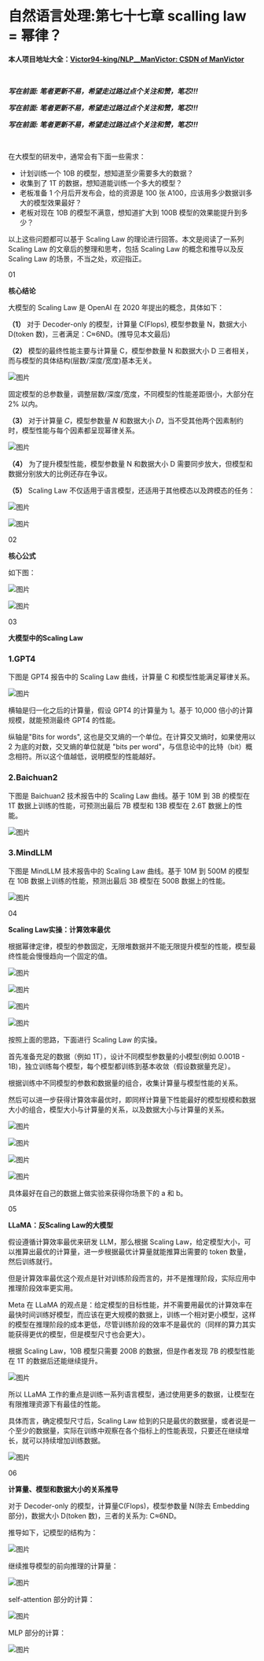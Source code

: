 # 自然语言处理:第七十七章 scalling law = 幂律？

**本人项目地址大全：[Victor94-king/NLP__ManVictor: CSDN of ManVictor](https://github.com/Victor94-king/NLP__ManVictor)**


<br />

***写在前面: 笔者更新不易，希望走过路过点个关注和赞，笔芯!!!***

***写在前面: 笔者更新不易，希望走过路过点个关注和赞，笔芯!!!***

***写在前面: 笔者更新不易，希望走过路过点个关注和赞，笔芯!!!***

<br />

在大模型的研发中，通常会有下面一些需求：

* 计划训练一个 10B 的模型，想知道至少需要多大的数据？
* 收集到了 1T 的数据，想知道能训练一个多大的模型？
* 老板准备 1 个月后开发布会，给的资源是 100 张 A100，应该用多少数据训多大的模型效果最好？
* 老板对现在 10B 的模型不满意，想知道扩大到 100B 模型的效果能提升到多少？

以上这些问题都可以基于 Scaling Law 的理论进行回答。本文是阅读了一系列  Scaling Law 的文章后的整理和思考，包括 Scaling Law 的概念和推导以及反 Scaling Law 的场景，不当之处，欢迎指正。

01

**核心结论**

大模型的 Scaling Law 是 OpenAI 在 2020 年提出的概念，具体如下：

 **（1）** 对于 Decoder-only 的模型，计算量 C(Flops), 模型参数量 N，数据大小 D(token 数)，三者满足：C≈6ND。(推导见本文最后)

 **（2）** 模型的最终性能主要与计算量 C，模型参数量 N 和数据大小 D 三者相关，而与模型的具体结构(层数/深度/宽度)基本无关。

![图片](https://mmbiz.qpic.cn/mmbiz_png/44YR2rIeKhfv1RxgoNZOIZFtBTEpqIr0F2pB1p5gdLR0ibzSmOOZeWnyP91XbQZ6icice9T8rIXwC4PRMFk7iawH7g/640?wx_fmt=png&from=appmsg&tp=webp&wxfrom=5&wx_lazy=1&wx_co=1)

固定模型的总参数量，调整层数/深度/宽度，不同模型的性能差距很小，大部分在 2% 以内。

 **（3）** 对于计算量 𝐶，模型参数量 𝑁 和数据大小 𝐷，当不受其他两个因素制约时，模型性能与每个因素都呈现幂律关系。

![图片](https://mmbiz.qpic.cn/mmbiz_png/44YR2rIeKhfv1RxgoNZOIZFtBTEpqIr0rTfvR0ctF5eMsUXeQetpDvTagpZibiaKfhzrsXsaRpqogcOZTYhFiaZ9w/640?wx_fmt=png&from=appmsg&tp=webp&wxfrom=5&wx_lazy=1&wx_co=1)

 **（4）** 为了提升模型性能，模型参数量 N 和数据大小 D 需要同步放大，但模型和数据分别放大的比例还存在争议。

 **（5）** Scaling Law 不仅适用于语言模型，还适用于其他模态以及跨模态的任务：

![图片](https://mmbiz.qpic.cn/mmbiz_png/44YR2rIeKhfv1RxgoNZOIZFtBTEpqIr026IpQMgos5iaAya2ia430RCPuRyWI7De70hTF8OCNUNbHpDgamVdwkVQ/640?wx_fmt=png&from=appmsg&tp=webp&wxfrom=5&wx_lazy=1&wx_co=1)

![图片](https://mmbiz.qpic.cn/mmbiz_png/44YR2rIeKhfv1RxgoNZOIZFtBTEpqIr0a9FIVrQnufnydME36hKYZHInYQbJJT91PBFRQWqLNS1hvlicVtSqGog/640?wx_fmt=png&from=appmsg&tp=webp&wxfrom=5&wx_lazy=1&wx_co=1)

02

**核心公式**

如下图：

![图片](https://mmbiz.qpic.cn/mmbiz_png/44YR2rIeKhfv1RxgoNZOIZFtBTEpqIr0zeUsNibGuMOhliaS50Myn9wBOLwuMQjmIUrDLH0icLzeicS8jwoTic5Oiahw/640?wx_fmt=png&from=appmsg&tp=webp&wxfrom=5&wx_lazy=1&wx_co=1)

![图片](https://mmbiz.qpic.cn/mmbiz_png/44YR2rIeKhfv1RxgoNZOIZFtBTEpqIr0ec8LK7R4GWXZmbRw3N0QCf4RE1lFQ1CpKtwwT4iaicXICf8usfbRqP2g/640?wx_fmt=png&from=appmsg&tp=webp&wxfrom=5&wx_lazy=1&wx_co=1)

03

**大模型中的Scaling Law**

### **1.GPT4**

下图是 GPT4 报告中的 Scaling Law 曲线，计算量 C 和模型性能满足幂律关系。

![图片](https://mmbiz.qpic.cn/mmbiz_png/44YR2rIeKhfv1RxgoNZOIZFtBTEpqIr0XZiaFy1ITENGm1YAvDG0ibSzsLPVMXKl1s7G1ibD18kQiaskWyVS3o48uw/640?wx_fmt=png&from=appmsg&tp=webp&wxfrom=5&wx_lazy=1&wx_co=1)

横轴是归一化之后的计算量，假设 GPT4 的计算量为 1。基于 10,000 倍小的计算规模，就能预测最终 GPT4 的性能。

纵轴是"Bits for words", 这也是交叉熵的一个单位。在计算交叉熵时，如果使用以 2 为底的对数，交叉熵的单位就是 "bits per word"，与信息论中的比特（bit）概念相符。所以这个值越低，说明模型的性能越好。

### **2.Baichuan2**

下图是 Baichuan2 技术报告中的 Scaling Law 曲线。基于 10M 到 3B 的模型在 1T 数据上训练的性能，可预测出最后 7B 模型和 13B 模型在 2.6T 数据上的性能。

![图片](https://mmbiz.qpic.cn/mmbiz_png/44YR2rIeKhfv1RxgoNZOIZFtBTEpqIr0BxEYjIbqvByc2xGSVdlt7JaSric3zanmDTVmZS5Jyf3JlPqkNE0Blsw/640?wx_fmt=png&from=appmsg&tp=webp&wxfrom=5&wx_lazy=1&wx_co=1)

### **3.MindLLM**

下图是 MindLLM 技术报告中的 Scaling Law 曲线。基于 10M 到 500M 的模型在 10B 数据上训练的性能，预测出最后 3B 模型在 500B 数据上的性能。

![图片](https://mmbiz.qpic.cn/mmbiz_png/44YR2rIeKhfv1RxgoNZOIZFtBTEpqIr0vTSKt1bE5pfwOstlCToI9YJpmZK55RGWHnWq7EQkMSGMCuD5YpUhoA/640?wx_fmt=png&from=appmsg&tp=webp&wxfrom=5&wx_lazy=1&wx_co=1)

04

**Scaling Law实操：计算效率最优**

根据幂律定律，模型的参数固定，无限堆数据并不能无限提升模型的性能，模型最终性能会慢慢趋向一个固定的值。

![图片](https://mmbiz.qpic.cn/mmbiz_png/44YR2rIeKhfv1RxgoNZOIZFtBTEpqIr04Foj02j3gFOopjqGkGr1BWiasHWv0djelCvH1paF5kUvEibOsRLBn86g/640?wx_fmt=png&from=appmsg&tp=webp&wxfrom=5&wx_lazy=1&wx_co=1)

![图片](https://mmbiz.qpic.cn/mmbiz_png/44YR2rIeKhfv1RxgoNZOIZFtBTEpqIr07lCBKFh3DX5y1vLLdAQnu1DzhDBicsKRd8cq1S7miael2FGvP9LmuZ6w/640?wx_fmt=png&from=appmsg&tp=webp&wxfrom=5&wx_lazy=1&wx_co=1)

![图片](https://mmbiz.qpic.cn/mmbiz_png/44YR2rIeKhfv1RxgoNZOIZFtBTEpqIr0qLibH5mvu7JIWHSDuPmcPibZwniapcGZJ5Y73stEhD29dsZ7VZWuACekw/640?wx_fmt=png&from=appmsg&tp=webp&wxfrom=5&wx_lazy=1&wx_co=1)

![图片](https://mmbiz.qpic.cn/mmbiz_png/44YR2rIeKhfv1RxgoNZOIZFtBTEpqIr00bm3epZFia9qKktyVldWfjNXlGcX35uf4uqcfu70NWTd1dzQLoblWicw/640?wx_fmt=png&from=appmsg&tp=webp&wxfrom=5&wx_lazy=1&wx_co=1)

按照上面的思路，下面进行 Scaling Law 的实操。

首先准备充足的数据（例如 1T），设计不同模型参数量的小模型(例如 0.001B - 1B)，独立训练每个模型，每个模型都训练到基本收敛（假设数据量充足）。

根据训练中不同模型的参数和数据量的组合，收集计算量与模型性能的关系。

然后可以进一步获得计算效率最优时，即同样计算量下性能最好的模型规模和数据大小的组合，模型大小与计算量的关系，以及数据大小与计算量的关系。

![图片](https://mmbiz.qpic.cn/mmbiz_png/44YR2rIeKhfv1RxgoNZOIZFtBTEpqIr0ibVzXO0WicWnMnSKfdxp6SHZb6cjSJcsGtKKO4aZFlyJbl2NMQDzGZxg/640?wx_fmt=png&from=appmsg&tp=webp&wxfrom=5&wx_lazy=1&wx_co=1)

![图片](https://mmbiz.qpic.cn/mmbiz_png/44YR2rIeKhfv1RxgoNZOIZFtBTEpqIr0XZBGI1M6ctqdlR3BdgeUnaGe5GdZTyibbjoicfb6No4rUmezbqicyXQxQ/640?wx_fmt=png&from=appmsg&tp=webp&wxfrom=5&wx_lazy=1&wx_co=1)

![图片](https://mmbiz.qpic.cn/mmbiz_png/44YR2rIeKhfv1RxgoNZOIZFtBTEpqIr0IU9cAiceLlrANNnbSMNGJy5kwxVV0ys81zzmNuyPpIuL7Zy5OqWZREw/640?wx_fmt=png&from=appmsg&tp=webp&wxfrom=5&wx_lazy=1&wx_co=1)

![图片](https://mmbiz.qpic.cn/mmbiz_png/44YR2rIeKhfv1RxgoNZOIZFtBTEpqIr0Z1Zdv4wthUibjDvBaxrN0UxDUicLVB5VpONbcPCMj33C7vXicDoBKnBcA/640?wx_fmt=png&from=appmsg&tp=webp&wxfrom=5&wx_lazy=1&wx_co=1)

具体最好在自己的数据上做实验来获得你场景下的 a 和 b。

05

**LLaMA：反Scaling Law的大模型**

假设遵循计算效率最优来研发 LLM，那么根据 Scaling Law，给定模型大小，可以推算出最优的计算量，进一步根据最优计算量就能推算出需要的 token 数量，然后训练就行。

但是计算效率最优这个观点是针对训练阶段而言的，并不是推理阶段，实际应用中推理阶段效率更实用。

Meta 在 LLaMA 的观点是：给定模型的目标性能，并不需要用最优的计算效率在最快时间训练好模型，而应该在更大规模的数据上，训练一个相对更小模型，这样的模型在推理阶段的成本更低，尽管训练阶段的效率不是最优的（同样的算力其实能获得更优的模型，但是模型尺寸也会更大）。

根据 Scaling Law，10B 模型只需要 200B 的数据，但是作者发现 7B 的模型性能在 1T 的数据后还能继续提升。

![图片](https://mmbiz.qpic.cn/mmbiz_png/44YR2rIeKhfv1RxgoNZOIZFtBTEpqIr0ucOsicic2MUlicpeDUhZWHicRhN9bP4HHnpkYnjfwqhePXORxeOvIh30Jw/640?wx_fmt=png&from=appmsg&tp=webp&wxfrom=5&wx_lazy=1&wx_co=1)

所以 LLaMA 工作的重点是训练一系列语言模型，通过使用更多的数据，让模型在有限推理资源下有最佳的性能。

具体而言，确定模型尺寸后，Scaling Law 给到的只是最优的数据量，或者说是一个至少的数据量，实际在训练中观察在各个指标上的性能表现，只要还在继续增长，就可以持续增加训练数据。

![图片](https://mmbiz.qpic.cn/mmbiz_png/44YR2rIeKhfv1RxgoNZOIZFtBTEpqIr0fAgm0ME1wEWynWsfmE6q6fGY1gnaCycs19cI5aXljWyQfNQwLibO2Gg/640?wx_fmt=png&from=appmsg&tp=webp&wxfrom=5&wx_lazy=1&wx_co=1)

06

**计算量、模型和数据大小的关系推导**

对于 Decoder-only 的模型，计算量C(Flops)，模型参数量 N(除去 Embedding 部分)，数据大小 D(token 数)，三者的关系为: C≈6ND。

推导如下，记模型的结构为：

![图片](https://mmbiz.qpic.cn/mmbiz_png/44YR2rIeKhfv1RxgoNZOIZFtBTEpqIr0GrOFIwbZI1dkm27TSH94mmRLFoftFYM8ovbkoG0mh17BVbU93D8QQw/640?wx_fmt=png&from=appmsg&tp=webp&wxfrom=5&wx_lazy=1&wx_co=1)

继续推导模型的前向推理的计算量：

![图片](https://mmbiz.qpic.cn/mmbiz_png/44YR2rIeKhfv1RxgoNZOIZFtBTEpqIr0cEEqUjvqkIpXb3kbb5jicCwgJQkkDLCHuaUaA8wfibyVRFnCr35h1OuQ/640?wx_fmt=png&from=appmsg&tp=webp&wxfrom=5&wx_lazy=1&wx_co=1)

self-attention 部分的计算：

![图片](https://mmbiz.qpic.cn/mmbiz_png/44YR2rIeKhfv1RxgoNZOIZFtBTEpqIr0BHxvwpkhYrMRcC8fc4AcQSh9ISShGZj0126zD3jZYpsxqXlUv2Y7Pg/640?wx_fmt=png&from=appmsg&tp=webp&wxfrom=5&wx_lazy=1&wx_co=1)

MLP 部分的计算：

![图片](https://mmbiz.qpic.cn/mmbiz_png/44YR2rIeKhfv1RxgoNZOIZFtBTEpqIr0eU4icdbCibjOtrDzicIog75IbaHKEzbLfUcqjgd9e0icL72icQGCDSmXWHQ/640?wx_fmt=png&from=appmsg&tp=webp&wxfrom=5&wx_lazy=1&wx_co=1)
